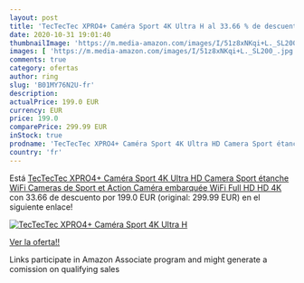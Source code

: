 ```yaml
---
layout: post
title: 'TecTecTec XPRO4+ Caméra Sport 4K Ultra H al 33.66 % de descuento'
date: 2020-10-31 19:01:40
thumbnailImage: 'https://m.media-amazon.com/images/I/51z8xNKqi+L._SL200_.jpg'
images: [ 'https://m.media-amazon.com/images/I/51z8xNKqi+L._SL200_.jpg' ]
comments: true
category: ofertas
author: ring
slug: 'B01MY76N2U-fr'
description:
actualPrice: 199.0 EUR
currency: EUR
price: 199.0
comparePrice: 299.99 EUR
inStock: true
prodname: 'TecTecTec XPRO4+ Caméra Sport 4K Ultra HD Camera Sport étanche WiFi Cameras de Sport et Action Caméra embarquée WiFi Full HD HD 4K'
country: 'fr'
---
```


Está [TecTecTec XPRO4+ Caméra Sport 4K Ultra HD Camera Sport étanche WiFi Cameras de Sport et Action Caméra embarquée WiFi Full HD HD 4K](https://www.amazon.fr/dp/B01MY76N2U/?tag=tolees0d-21) con 33.66 de descuento por 199.0 EUR (original: 299.99 EUR) en el siguiente enlace!

[![TecTecTec XPRO4+ Caméra Sport 4K Ultra H](https://m.media-amazon.com/images/I/51z8xNKqi+L._SL200_.jpg)](https://www.amazon.fr/dp/B01MY76N2U/?tag=tolees0d-21)

[Ver la oferta!!](https://www.amazon.fr/dp/B01MY76N2U/?tag=tolees0d-21)

Links participate in Amazon Associate program and might generate a comission on qualifying sales


